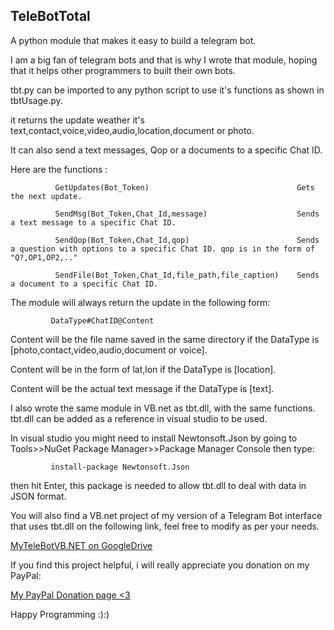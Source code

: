## TeleBotTotal
A python module that makes it easy to build a telegram bot.

I am a big fan of telegram bots and that is why I wrote that module, hoping that it helps other programmers to built their own bots.

tbt.py can be imported to any python script to use it's functions as shown in tbtUsage.py.

it returns the update weather it's text,contact,voice,video,audio,location,document or photo.

It can also send a text messages, Qop or a documents to a specific Chat ID.

Here are the functions :

              
              GetUpdates(Bot_Token)                                 Gets the next update.
              
              SendMsg(Bot_Token,Chat_Id,message)                    Sends a text message to a specific Chat ID.
              
              SendQop(Bot_Token,Chat_Id,qop)                        Sends a question with options to a specific Chat ID. qop is in the form of "Q?,OP1,OP2,.."    
              
              SendFile(Bot_Token,Chat_Id,file_path,file_caption)    Sends a document to a specific Chat ID.
              
                

The module will always return the update in the following form:
 
             DataType#ChatID@Content

Content will be the file name saved in the same directory if the DataType is [photo,contact,video,audio,document or voice].

Content will be in the form of lat,lon if the DataType is [location].

Content will be the actual text message if the DataType is [text].

I also wrote the same module in VB.net as tbt.dll, with the same functions. tbt.dll can be added as a reference in visual studio to be used.

In visual studio you might need to install Newtonsoft.Json by going to Tools>>NuGet Package Manager>>Package Manager Console then type:

             install-package Newtonsoft.Json
             
then hit Enter, this package is needed to allow tbt.dll to deal with data in JSON format.

You will also find a VB.net project of my version of a Telegram Bot interface that uses tbt.dll on the following link, feel free to modify as per your needs.

  [MyTeleBotVB.NET on GoogleDrive](https://drive.google.com/file/d/1ym0Utu9UKmrwzkKgIEbjsghkJVdj2Fc3/view?usp=sharing)

If you find this project helpful, i will really appreciate you donation on my PayPal:

  [My PayPal Donation page <3](https://www.paypal.com/donate/?hosted_button_id=DSKMZNGFWLM2W)
             
Happy Programming :):)

        
